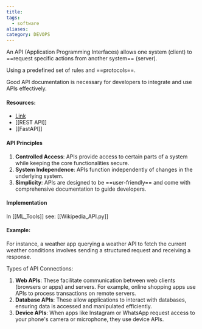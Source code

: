 ```yaml
---
title: 
tags:
  - software
aliases: 
category: DEVOPS
---
```

An API (Application Programming Interfaces) allows one system (client) to ==request specific actions from another system== (server).

Using a predefined set of rules and ==protocols==. 

Good API documentation is necessary for developers to integrate and use APIs effectively.
####  Resources:
- [Link](https://www.youtube.com/watch?v=yBZO5Rb4ibo)
- [[REST API]]
- [[FastAPI]]
#### API Principles

1. **Controlled Access**: APIs provide access to certain parts of a system while keeping the core functionalities secure.
2. **System Independence**: APIs function independently of changes in the underlying system.
3. **Simplicity**: APIs are designed to be ==user-friendly== and come with comprehensive documentation to guide developers.
#### Implementation

In [[ML_Tools]] see: [[Wikipedia_API.py]]

#### Example:

For instance, a weather app querying a weather API to fetch the current weather conditions involves sending a structured request and receiving a response.

Types of API Connections:
1. **Web APIs**: These facilitate communication between web clients (browsers or apps) and servers. For example, online shopping apps use APIs to process transactions on remote servers.
2. **Database APIs**: These allow applications to interact with databases, ensuring data is accessed and manipulated efficiently.
3. **Device APIs**: When apps like Instagram or WhatsApp request access to your phone's camera or microphone, they use device APIs.